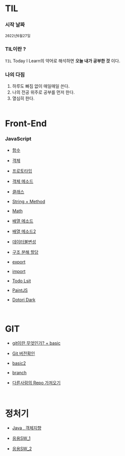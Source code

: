 # TIL

### 시작 날짜
 `2022년6월27일`

### TIL이란 ?
`TIL` Today I Learn의 약어로 해석하면 **오늘 내가 공부한 것** 이다.

### 나의 다짐
1. 하루도 빠짐 없이 매일매일 쓴다.
2. 나의 전공 위주로 공부를 먼저 한다.
3. 열심히 한다.
 <br/><br/>

# Front-End

   ### JavaScript  
- [함수](https://github.com/KIMHUEMANG/MyTIL/blob/master/JS/function.md)
- <a href ="https://github.com/KIMHUEMANG/MyTIL/blob/master/JS/Object.md">객체</a>
- [프로토타입](https://github.com/KIMHUEMANG/MyTIL/blob/master/JS/Object2.md)
- [객체 메소드](https://github.com/KIMHUEMANG/MyTIL/blob/master/JS/Object3.md)
- [클래스](https://github.com/KIMHUEMANG/MyTIL/blob/master/JS/class.md)

- [String + Method](https://github.com/KIMHUEMANG/MyTIL/blob/master/JS/typeString.md) 
- [Math](https://github.com/KIMHUEMANG/MyTIL/blob/master/JS/Number.md)
- [배열 메소드](https://github.com/KIMHUEMANG/MyTIL/blob/master/JS/array.md)
- [배열 메소드2](https://github.com/KIMHUEMANG/MyTIL/blob/master/JS/array2.md)
- [데이터불변성](https://github.com/KIMHUEMANG/MyTIL/blob/master/JS/Immutability.md)
- [구조 분해 할당](https://github.com/KIMHUEMANG/MyTIL/blob/master/JS/destruct.md)
- [export](https://github.com/KIMHUEMANG/MyTIL/blob/master/JS/export.md)
- [import](https://github.com/KIMHUEMANG/MyTIL/blob/master/JS/import.md)
- <a href ="https://github.com/KIMHUEMANG/Javascript-for-Beginners/tree/main/%232%20%5B2021%20UPDATE%5D%20WELCOME%20TO%20JAVASCRIPT">Todo Lsit<a>
- <a href ="https://github.com/KIMHUEMANG/Javascript-for-Beginners/tree/main/PaintJS">PaintJS</a>
- [Dotori Dark](https://github.com/KIMHUEMANG/DotoriDark)

 <br/>
 
# GIT
- <a href ="https://github.com/KIMHUEMANG/MyTIL/blob/master/git/basic.md">git이란 무엇인가? + basic<a>  

- [Git 버전확인](https://github.com/KIMHUEMANG/MyTIL/blob/master/git/version.md)  
- [basic2](https://github.com/KIMHUEMANG/MyTIL/blob/master/git/basic2.md)  
- [branch](https://github.com/KIMHUEMANG/MyTIL/blob/master/git/branch.md)  
- [다른사람의 Repo 가져오기](https://github.com/KIMHUEMANG/MyTIL/blob/master/git/pushR.md)  

<br/>

# 정처기
- [Java , 객체지향](http://github.com/KIMHUEMANG/MyTIL/blob/master/정보처리/Java.md)

- [응용SW_1](http://github.com/KIMHUEMANG/MyTIL/blob/master/정보처리/응용SW.md)
- [응용SW_2](http://github.com/KIMHUEMANG/MyTIL/blob/master/정보처리/응용SW2.md)